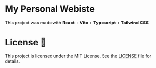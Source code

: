 # My Personal Webiste

This project was made with **React + Vite + Typescript + Tailwind CSS**

# License 📄

This project is licensed under the MIT License. See the <a href="[https://readme.com/](https://github.com/ruib07/ruib07.github.io/blob/master/LICENSE)" target="_blank">LICENSE</a> file for details.
